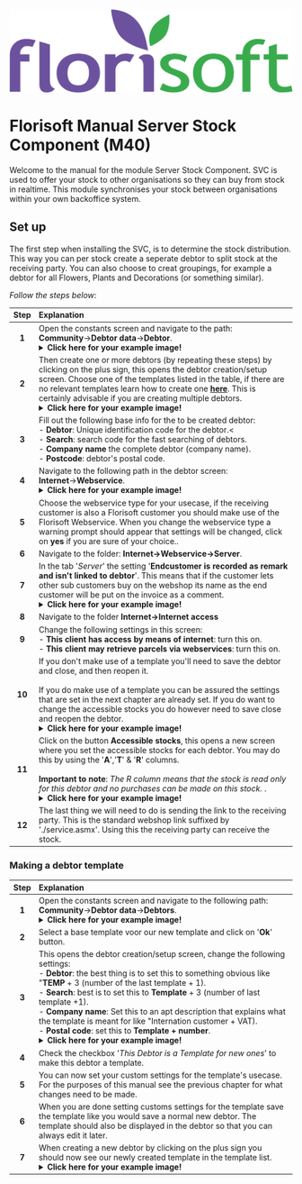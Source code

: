 <img src="../../fslogo.png">

# Florisoft Manual Server Stock Component (M40)

Welcome to the manual for the module Server Stock Component. SVC is used to offer your stock to other organisations so they can buy from stock in realtime. This module synchronises your stock between organisations within your own backoffice system.

## Set up 

The first step when installing the SVC, is to determine the stock distribution. This way you can per stock create a seperate debtor to split stock at the receiving party. You can also choose to creat groupings, for example a debtor for all Flowers, Plants and Decorations (or something similar).

*Follow the steps below*:

|Step|Explanation|
|:-:|:--|
|**1**|Open the constants screen and navigate to the path:<br> **Community**→**Debtor data**→**Debtor**.<details><summary><b>Click here for your example image!</b></summary><img src=".Server voorraad component EN/media/image5.png"></details>|
|**2**|Then create one or more debtors (by repeating these steps) by clicking on the plus sign, this opens the debtor creation/setup screen. Choose one of the templates listed in the table, if there are no relevant templates learn how to create one **[here](#making-a-debtor-template)**. This is certainly advisable if  you are creating multiple debtors.<details><summary><b>Click here for your example image!</b></summary><img src=".Server voorraad component EN/media/image6.png"></details>|
|**3**|Fill out the following base info for the to be created debtor:<br>- **Debtor**: Unique identification code for the debtor.<<br>- **Search**: search code for the fast searching of debtors.<br>- **Company name** the complete debtor (company name).<br>- **Postcode**: debtor's postal code.|
|**4**|Navigate to the following path in the debtor screen:<br>**Internet**→**Webservice**.<details><summary><b>Click here for your example image!</b></summary><img src=".Server voorraad component EN/media/image7.png"></details>|
|**5**|Choose the webservice type for your usecase, if the receiving customer is also a Florisoft customer you should make use of the Florisoft Webservice. When you change the webservice type a warning prompt should appear that settings will be changed, click on **yes** if you are sure of your choice..|
|**6**|Navigate to the folder: **Internet→Webservice→Server**.|
|**7**|In the tab '*Server*' the setting '**Endcustomer is recorded as remark and isn't linked to debtor**'. This means that if the customer lets other sub customers buy on the webshop its name as the end customer will be put on the invoice as a comment.<details><summary><b>Click here for your example image!</b></summary><img src=".Server voorraad component EN/media/image8.png"></details>|
|**8**|Navigate to the folder **Internet→Internet access** |
|**9**|Change the following settings in this screen:<br>- **This client has access by means of internet**: turn this on.<br>- **This client may retrieve parcels via webservices**: turn this on.   |
|**10**|If you don't make use of a template you'll need to save the debtor and close, and then reopen it.<br><br>If you do make use of a template you can be assured the settings that are set in the next chapter are already set. If you do want to change the accessible stocks you do however need to save close and reopen the debtor.<details><summary><b>Click here for your example image!</b></summary><img src=".Server voorraad component EN/media/image9.png"></details>|
|**11**|Click on the button **Accessible stocks**, this opens a new screen where you set the accessible stocks for each debtor. You may do this by using the '**A**','**T**' & '**R**' columns.<br><br>**Important to note**: *The R column means that the stock is read only for this debtor and no purchases can be made on this stock.* .<details><summary><b>Click here for your example image!</b></summary><img src=".Server voorraad component EN/media/image10.png"></details>|
|**12**|The last thing we will need to do is sending the link to the receiving party. This is the standard webshop link suffixed by './service.asmx'. Using this the receiving party can receive the stock.|

### Making a debtor template

|Step|Explanation|
|:-:|:--|
|**1**|Open the constants screen and navigate to the following path: <br> **Community**→**Debtor data**→**Debtors**.<details><summary><b>Click here for your example image!</b></summary><img src=".Server voorraad component EN/media/image5.png"></details>|
|**2**|Select a base template voor our new template and click on '**Ok**' button.|
|**3**|This opens the debtor creation/setup screen, change the following settings:<br>- **Debtor**: the best thing is to set this to something obvious like "**TEMP** + 3 (number of the last template + 1).<br>- **Search**: best is to set this to **Template** + 3 (number of last template +1).<br>- **Company name**: Set this to an apt description that explains what the template is meant for like "Internation customer + VAT).<br>- **Postal code**: set this to **Template + number**.<details><summary><b>Click here for your example image!</b></summary><img src=".Server voorraad component EN/media/image11.png"></details>|
|**4**|Check the checkbox '*This Debtor is a Template for new ones*' to make this debtor a template.|
|**5**|You can now set your custom settings for the template's usecase. For the purposes of this manual see the previous chapter for what changes need to be made.|
|**6**|When you are done setting customs settings for the template save the template like you would save a normal new debtor. The template should also be displayed in the debtor so that you can always edit it later. |
|**7**|When creating a new debtor by clicking on the plus sign you should now see our newly created template in the template list.<details><summary><b>Click here for your example image!</b></summary><img src=".Server voorraad component EN/media/image12.png"></details>|
